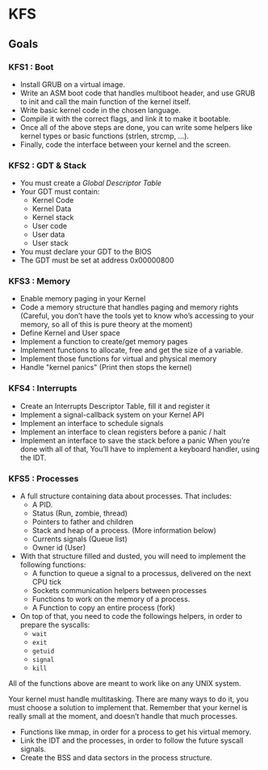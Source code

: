 # KFS
## Goals
### KFS1 : Boot
- Install GRUB on a virtual image.
- Write an ASM boot code that handles multiboot header, and use GRUB to init and call the main function of the kernel itself.
- Write basic kernel code in the chosen language.
- Compile it with the correct flags, and link it to make it bootable.
- Once all of the above steps are done, you can write some helpers like kernel types or basic functions (strlen, strcmp, ...).
- Finally, code the interface between your kernel and the screen.
### KFS2 : GDT & Stack
- You must create a _Global Descriptor Table_
- Your GDT must contain:
	- Kernel Code
	- Kernel Data
	- Kernel stack
	- User code
	- User data
	- User stack
- You must declare your GDT to the BIOS
- The GDT must be set at address 0x00000800
### KFS3 : Memory
- Enable memory paging in your Kernel
- Code a memory structure that handles paging and memory rights (Careful, you don’t have the tools yet to know who’s accessing to your memory, so all of this is pure theory at the moment)
- Define Kernel and User space
- Implement a function to create/get memory pages
- Implement functions to allocate, free and get the size of a variable.
- Implement those functions for virtual and physical memory
- Handle "kernel panics" (Print then stops the kernel)
### KFS4 : Interrupts
- Create an Interrupts Descriptor Table, fill it and register it
- Implement a signal-callback system on your Kernel API
- Implement an interface to schedule signals
- Implement an interface to clean registers before a panic / halt
- Implement an interface to save the stack before a panic
When you’re done with all of that, You’ll have to implement a keyboard handler, using the IDT.
### KFS5 : Processes
- A full structure containing data about processes. That includes:
	- A PID.
	- Status (Run, zombie, thread)
	- Pointers to father and children
	- Stack and heap of a process. (More information below)
	- Currents signals (Queue list)
	- Owner id (User)
- With that structure filled and dusted, you will need to implement the following functions:
	- A function to queue a signal to a processus, delivered on the next CPU tick
	- Sockets communication helpers between processes
	- Functions to work on the memory of a process.
	- A Function to copy an entire process (fork)
- On top of that, you need to code the followings helpers, in order to prepare the syscalls:
	- `wait`
	- `exit`
	- `getuid`
	- `signal`
	- `kill`

All of the functions above are meant to work like on any UNIX system.

Your kernel must handle multitasking. There are many ways to do it, you must choose a solution to implement that. Remember that your kernel is really small at the moment, and doesn’t handle that much processes.

- Functions like mmap, in order for a process to get his virtual memory.
- Link the IDT and the processes, in order to follow the future syscall signals.
- Create the BSS and data sectors in the process structure.

